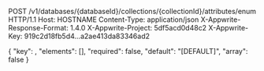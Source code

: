 POST /v1/databases/{databaseId}/collections/{collectionId}/attributes/enum HTTP/1.1
Host: HOSTNAME
Content-Type: application/json
X-Appwrite-Response-Format: 1.4.0
X-Appwrite-Project: 5df5acd0d48c2
X-Appwrite-Key: 919c2d18fb5d4...a2ae413da83346ad2

{
  "key": ,
  "elements": [],
  "required": false,
  "default": "[DEFAULT]",
  "array": false
}
